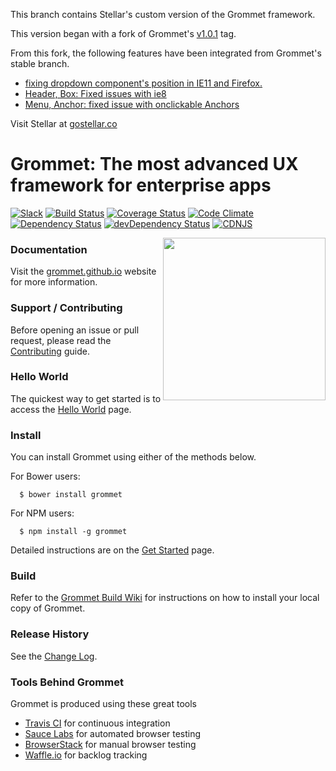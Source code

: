This branch contains Stellar's custom version of the Grommet framework.

This version began with a fork of Grommet's [v1.0.1](https://github.com/grommet/grommet/tree/v1.0.1) tag. 

From this fork, the following features have been integrated from Grommet's stable branch.
* [fixing dropdown component's position in IE11 and Firefox.](https://github.com/grommet/grommet/commit/6b13d95af83eea70d0588e42856037f2089abc3f)
* [Header, Box: Fixed issues with ie8](https://github.com/grommet/grommet/commit/fecbcb2851362acd7d3bc4d7898b07f6e6975c4b)
* [Menu, Anchor: fixed issue with onclickable Anchors](https://github.com/grommet/grommet/commit/881954ff221a9d4de427f8c0ce8b30ddfe195184)
    
Visit Stellar at [gostellar.co](http://gostellar.co)

# Grommet: The most advanced UX framework for enterprise apps

[![Slack](http://alansouzati.github.io/artic/img/slack-badge.svg)](http://slackin.grommet.io)  [![Build Status](https://api.travis-ci.org/grommet/grommet.svg)](https://travis-ci.org/grommet/grommet)  [![Coverage Status](https://coveralls.io/repos/github/grommet/grommet/badge.svg?branch=master)](https://coveralls.io/github/grommet/grommet?branch=master) [![Code Climate](https://codeclimate.com/github/grommet/grommet/badges/gpa.svg)](https://codeclimate.com/github/grommet/grommet)  [![Dependency Status](https://david-dm.org/grommet/grommet.svg)](https://david-dm.org/grommet/grommet)  [![devDependency Status](https://david-dm.org/grommet/grommet/dev-status.svg)](https://david-dm.org/grommet/grommet#info=devDependencies)  [![CDNJS](https://img.shields.io/cdnjs/v/grommet.svg)](https://cdnjs.com/libraries/grommet)

<img align="right" height="260" src="https://grommet.github.io/img/grommet.svg">

### Documentation

Visit the [grommet.github.io](https://grommet.github.io/) website for more information.

### Support / Contributing

Before opening an issue or pull request, please read the [Contributing](https://github.com/grommet/grommet/blob/master/CONTRIBUTING.md) guide.

### Hello World

  The quickest way to get started is to access the [Hello World](https://grommet.github.io/docs/hello-world) page.

### Install

  You can install Grommet using either of the methods below.

  For Bower users:
  ```
    $ bower install grommet
  ```

  For NPM users:
  ```
    $ npm install -g grommet
  ```

  Detailed instructions are on the [Get Started](https://grommet.github.io/docs/get-started) page.

### Build

  Refer to the [Grommet Build Wiki](https://github.com/grommet/grommet/wiki/Building-Grommet) for instructions on how to install your local copy of Grommet.

### Release History

  See the [Change Log](https://github.com/grommet/grommet/wiki/Change-Log).

### Tools Behind Grommet

 Grommet is produced using these great tools
 * [Travis CI](https://travis-ci.org/grommet/grommet) for continuous integration
 * [Sauce Labs](https://saucelabs.com/) for automated browser testing
 * [BrowserStack](https://www.browserstack.com) for manual browser testing
 * [Waffle.io](https://waffle.io/grommet/grommet) for backlog tracking
